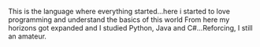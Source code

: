 This is the language where everything started...here i started to love programming and understand the basics of this world
From here my horizons got expanded and I studied Python, Java and C#...Reforcing, I still an amateur.
